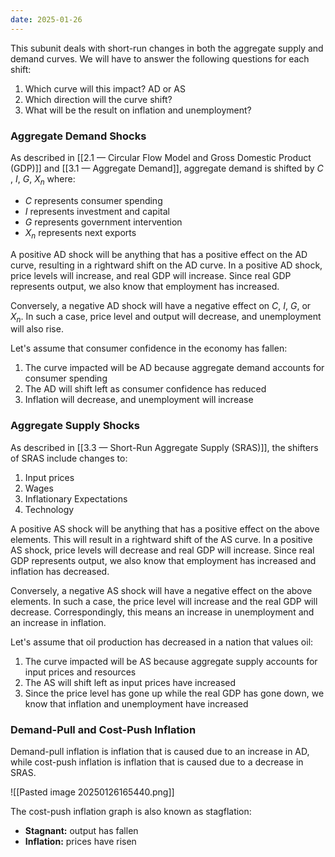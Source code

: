 ```yaml
---
date: 2025-01-26
---
```

This subunit deals with short-run changes in both the aggregate supply and demand curves. We will have to answer the following questions for each shift:
1. Which curve will this impact? AD or AS
2. Which direction will the curve shift?
3. What will be the result on inflation and unemployment?
### Aggregate Demand Shocks
As described in [[2.1 — Circular Flow Model and Gross Domestic Product (GDP)]] and [[3.1 — Aggregate Demand]], aggregate demand is shifted by $C$ , $I$, $G$, $X_n$ where:
- $C$ represents consumer spending
- $I$ represents investment and capital
- $G$ represents government intervention
- $X_n$ represents next exports

A positive AD shock will be anything that has a positive effect on the AD curve, resulting in a rightward shift on the AD curve. In a positive AD shock, price levels will increase, and real GDP will increase. Since real GDP represents output, we also know that employment has increased.

Conversely, a negative AD shock will have a negative effect on $C$, $I$, $G$, or $X_n$. In such a case, price level and output will decrease, and unemployment will also rise. 

Let's assume that consumer confidence in the economy has fallen:
1. The curve impacted will be AD because aggregate demand accounts for consumer spending
2. The AD will shift left as consumer confidence has reduced
3. Inflation will decrease, and unemployment will increase

### Aggregate Supply Shocks
As described in [[3.3 — Short-Run Aggregate Supply (SRAS)]], the shifters of SRAS include changes to:
1. Input prices
2. Wages
3. Inflationary Expectations
4. Technology

A positive AS shock will be anything that has a positive effect on the above elements. This will result in a rightward shift of the AS curve. In a positive AS shock, price levels will decrease and real GDP will increase. Since real GDP represents output, we also know that employment has increased and inflation has decreased.

Conversely, a negative AS shock will have a negative effect on the above elements. In such a case, the price level will increase and the real GDP will decrease. Correspondingly, this means an increase in unemployment and an increase in inflation. 

Let's assume that oil production has decreased in a nation that values oil:
1. The curve impacted will be AS because aggregate supply accounts for input prices and resources
2. The AS will shift left as input prices have increased
3. Since the price level has gone up while the real GDP has gone down, we know that inflation and unemployment have increased 

### Demand-Pull and Cost-Push Inflation
Demand-pull inflation is inflation that is caused due to an increase in AD, while cost-push inflation is inflation that is caused due to a decrease in SRAS.

![[Pasted image 20250126165440.png]]

The cost-push inflation graph is also known as stagflation:
- **Stagnant:** output has fallen
- **Inflation:** prices have risen